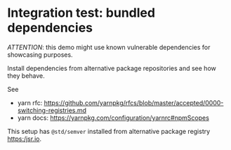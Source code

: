 # Integration test: bundled dependencies

*ATTENTION*: this demo might use known vulnerable dependencies for showcasing purposes.

Install dependencies from alternative package repositories and see how they behave.

See
- yarn rfc: <https://github.com/yarnpkg/rfcs/blob/master/accepted/0000-switching-registries.md>  
- yarn docs: <https://yarnpkg.com/configuration/yarnrc#npmScopes>

This setup has `@std/semver` installed from alternative package registry <https:/jsr.io>.
